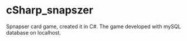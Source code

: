 # cSharp_snapszer
 Spnapser card game, created it in C#. The game developed with mySQL database on localhost.

